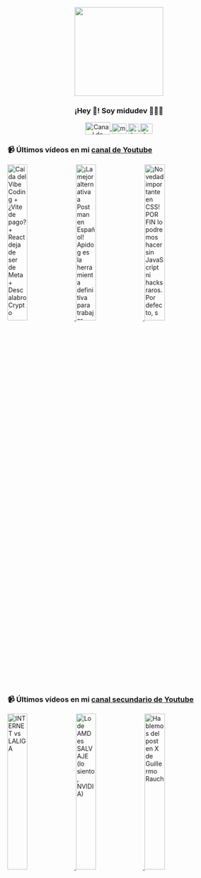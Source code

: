 <p align="center" width="300">
   <img align="center" width="200" src="https://user-images.githubusercontent.com/1561955/106762302-fda9de00-6635-11eb-99be-3ef744e60c0e.png" />
   <h3 align="center">¡Hey 👋! Soy midudev 👨🏻‍💻</h3>
</p>

<p align="center">
   <a href="https://twitch.tv/midudev" target="blank">
    <img align="center" src="https://upload.wikimedia.org/wikipedia/commons/c/ce/Twitch_logo_2019.svg" alt="Canal de Twitch de midudev" height="28px" width="56px" />
  </a>
  <span style="width: 8px;"> </span>
   <a href="https://youtube.com/midudev" target="blank">
    <img align="center" src="https://upload.wikimedia.org/wikipedia/commons/0/09/YouTube_full-color_icon_%282017%29.svg" alt="midudev" height="23px" width="33px" />
  </a>
  <span style="width: 8px;"> </span>
  <a href="https://instagram.com/midu.dev" target="blank">
    <img align="center" src="https://upload.wikimedia.org/wikipedia/commons/e/e7/Instagram_logo_2016.svg" alt="Canal de Instagram de midu.dev" height="23px" width="23px" />
  </a>
  <span style="width: 8px;"> </span>
  <a href="https://twitter.com/midudev" target="blank">
    <img align="center" src="https://upload.wikimedia.org/wikipedia/commons/thumb/6/6f/Logo_of_Twitter.svg/2491px-Logo_of_Twitter.svg.png" alt="Canal de Twitter de midudev" height="23px" width="28px" />
  </a>
</p>

### 📹 Últimos vídeos en mi [canal de Youtube](https://youtube.com/midudev?sub_confirmation=1)

<a href='https://youtu.be/03yfRBGhaE8' target='_blank'>
  <img width='30%' src='https://img.youtube.com/vi/03yfRBGhaE8/mqdefault.jpg' alt='Caída del Vibe Coding + ¿Vite de pago? + React deja de ser de Meta + Descalabro Crypto' />
</a>
<a href='https://youtu.be/yThqvQ23cTw' target='_blank'>
  <img width='30%' src='https://img.youtube.com/vi/yThqvQ23cTw/mqdefault.jpg' alt='¡La mejor alternativa a Postman en Español! Apidog es la herramienta definitiva para trabajar con AP' />
</a>
<a href='https://youtu.be/Sg6l7ZUnP28' target='_blank'>
  <img width='30%' src='https://img.youtube.com/vi/Sg6l7ZUnP28/mqdefault.jpg' alt='¡Novedad importante en CSS! POR FIN lo podremos hacer sin JavaScript ni hacks raros.  Por defecto, s' />
</a>

### 📹 Últimos vídeos en mi [canal secundario de Youtube](https://youtube.com/midulive?sub_confirmation=1)

<a href='https://youtu.be/cf13U-_xQ3M' target='_blank'>
  <img width='30%' src='https://img.youtube.com/vi/cf13U-_xQ3M/mqdefault.jpg' alt='INTERNET vs LALIGA' />
</a>
<a href='https://youtu.be/HnRIFacGgds' target='_blank'>
  <img width='30%' src='https://img.youtube.com/vi/HnRIFacGgds/mqdefault.jpg' alt='Lo de AMD es SALVAJE (lo siento, NVIDIA)' />
</a>
<a href='https://youtu.be/ZtXan4esGtc' target='_blank'>
  <img width='30%' src='https://img.youtube.com/vi/ZtXan4esGtc/mqdefault.jpg' alt='Hablemos del post en X de Guillermo Rauch' />
</a>